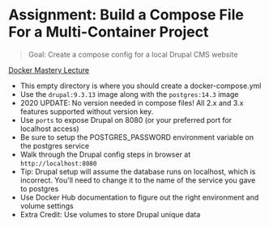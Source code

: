 # Assignment: Build a Compose File For a Multi-Container Project

> Goal: Create a compose config for a local Drupal CMS website

[Docker Mastery Lecture](https://www.udemy.com/course/docker-mastery/learn/lecture/6775804)

- This empty directory is where you should create a docker-compose.yml
- Use the `drupal:9.3.13` image along with the `postgres:14.3` image
- 2020 UPDATE: No version needed in compose files! All 2.x and 3.x features supported without version key.
- Use `ports` to expose Drupal on 8080 (or your preferred port for localhost access)
- Be sure to setup the POSTGRES_PASSWORD environment variable on the postgres service
- Walk through the Drupal config steps in browser at `http://localhost:8080`
- Tip: Drupal setup will assume the database runs on localhost, which is incorrect. You'll need to change it to the name
  of the service you gave to postgres
- Use Docker Hub documentation to figure out the right environment and volume settings
- Extra Credit: Use volumes to store Drupal unique data
